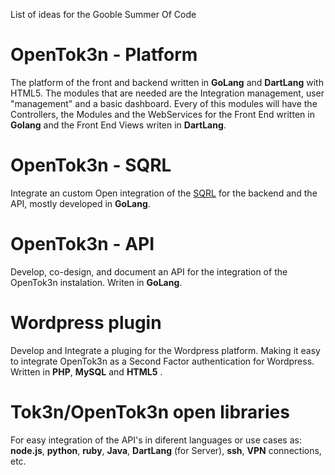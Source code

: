 List of ideas for the Gooble Summer Of Code

OpenTok3n - Platform
=

The platform of the front and backend written in __GoLang__ and __DartLang__ with HTML5. The modules that are needed are the Integration management, user "management" and a basic dashboard. Every of this modules will have the Controllers, the Modules and the WebServices for the Front End written in __Golang__ and the Front End Views writen in __DartLang__.

OpenTok3n - SQRL
=

Integrate an custom Open integration of the [SQRL][1] for the backend and the API, mostly developed in __GoLang__.

OpenTok3n - API
=

Develop, co-design, and document an API for the integration of the OpenTok3n instalation. Writen in __GoLang__.

Wordpress plugin
=

Develop and Integrate a pluging for the Wordpress platform. Making it easy to integrate OpenTok3n as a Second Factor authentication for Wordpress. Written in __PHP__, __MySQL__ and __HTML5__
.

Tok3n/OpenTok3n open libraries
=

For easy integration of the API's in diferent languages or use cases as: __node.js__, __python__, __ruby__, __Java__, __DartLang__ (for Server), __ssh__, __VPN__ connections, etc.

[1]: https://www.grc.com/sqrl/sqrl.htm
